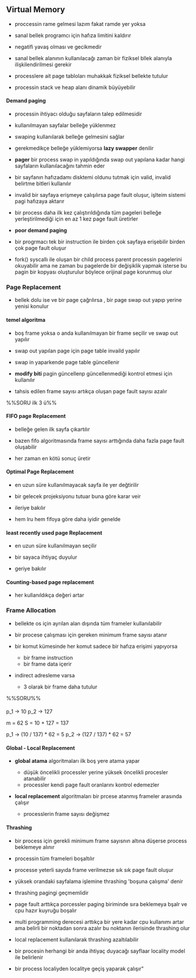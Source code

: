 ## Virtual Memory
* proccessin rame gelmesi lazım fakat ramde yer yoksa 
* sanal bellek programcı için hafıza limitini kaldırır

* negatifi yavaş olması ve gecikmedir

* sanal bellek alanının kullanılacağı zaman bir fiziksel bllek alanıyla ilişkilendirilmesi gerekir

* processlere ait page tabloları muhakkak fiziksel bellekte tutulur

- processin stack ve heap alanı dinamik büyüyebilir

#### Demand paging
* processin ihtiyacı olduğu sayfaların talep edilmesidir
* kullanılmayan sayfalar belleğe yüklenmez
* swaping kullanılarak belleğe gelmesini sağlar
* gerekmedikçe belleğe yüklemiyorsa **lazy swapper** denilir

* **pager** bir process swap in yapıldığında swap out yapılana kadar hangi sayfaların kullanılacağını tahmin eder

* bir sayfanın hafızadamı disktemi oldunu tutmak için valid, invalid belirtme bitleri kullanılır 
* invalid bir sayfaya erişmeye çalışılırsa page fault oluşur, işlteim sistemi pagi hafızaya aktarır

* bir process daha ilk kez çalıştırıldığında tüm pageleri belleğe yerleştirilmediği için en az 1 kez page fault üretirler
* **poor demand paging**
* bir progrmacı tek bir instruction ile birden çok sayfaya erişebilir birden çok page fault oluşur

* fork() syscallı ile oluşan bir child process parent processin pagelerini okuyabilir ama ne zaman bu pagelerde bir değişiklik yapmak isterse bu pagin bir kopyası oluşturulur böylece orijinal page korunmuş olur

### Page Replacement

* bellek dolu ise ve bir page çağrılırsa , bir page swap out yapıp yerine yenisi konulur

#### temel algoritma
* boş frame yoksa o anda kullanılmayan bir frame seçilir ve swap out yapılır
* swap out yapılan page için page table invaild yapılır 

* swap in yaparkende page table güncellenir

* **modify biti** pagin güncellenp güncellenmediği kontrol etmesi için kullanılır

* tahsis edilen frame sayısı artıkça oluşan page fault sayısı azalır

%%SORU ilk 3 ü%%
#### FIFO page Replacement
* belleğe gelen ilk sayfa çıkartılır
* bazen fifo algoritmasında frame sayısı arttığında daha fazla page fault oluşabilir

* her zaman en kötü sonuç üretir

#### Optimal Page Replacement
* en uzun süre kullanılmayacak sayfa ile yer değtirilir
* bir gelecek projeksiyonu tutuar buna göre karar veir

* ileriye bakılır
* hem lru hem fifoya göre daha iyidir genelde

#### least recently used page Replacement
* en uzun süre kullanılmayan seçilir
* bir sayaca ihtiyaç duyulur

* geriye bakılır

#### Counting-based page replacement
* her kullanıldıkça değeri artar

### Frame Allocation
* bellekte os için ayrılan alan dışında tüm frameler kullanılabilir
* bir procese çalışması için gereken minimum frame sayısı atanır

* bir komut kümesinde her komut sadece bir hafıza erişimi yapıyorsa 
    - bir frame instruction
    - bir frame data içerir

* indirect adresleme varsa
    - 3 olarak bir frame daha tutulur

%%SORU%%
####

p_1 -> 10
p_2 -> 127

m = 62
S = 10 + 127 = 137

p_1 -> (10 / 137) * 62 = 5
p_2 -> (127 / 137) * 62 = 57

#### Global - Local Replacement 
* **global atama** algoritmaları ilk boş yere atama yapar
    * düşük öncelikli processler yerine yüksek öncelikli procesler atanabilir
    * processler kendi page fault oranlarını kontrol edemezler

* **local replacement** algoritmaları bir prcese atanmış frameler arasında çalışır
    * processlerin frame sayısı değişmez

#### Thrashing
* bir process için gerekli minimum frame sayısnın altına düşerse process beklemeye alınır
* processin tüm frameleri boşaltılır
* processe yeterli sayıda frame verilmezse sık sık page fault oluşur
* yüksek orandaki sayfalama işlemine thrashing 'boşuna çalışma' denir
* thrashing pagingi geçmemlidir

* page fault arttıkça porcessler paging biriminde sıra beklemeya bşalr ve cpu hazır kuyruğu boşalır

* multi programming derecesi arttıkça bir yere kadar cpu kullanımı artar ama belirli bir noktadan sonra azalır bu noktanın ilerisinde thrashing olur

* local replacement kullanılarak thrashing azaltılabilir

* bir procesin herhangi bir anda ihtiyaç duyacağı sayflaar locality model ile belirlenir

* bir process localiyden localitye geçiş yaparak çalışır"